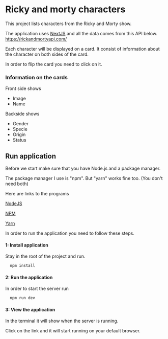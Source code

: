 
# Ricky and morty characters

This project lists characters from the Ricky and Morty show.

The application uses [NextJS](https://nextjs.org/) and all the data comes from this API below.
https://rickandmortyapi.com/

Each character will be displayed on a card. 
It consist of information about the character on both sides of the card.

In order to flip the card you need to click on it.

### Information on the cards
Front side shows

* Image
* Name

Backside shows

* Gender
* Specie
* Origin
* Status
  

## Run application

Before we start make sure that you have Node.js and a package manager. 

The package manager I use is "npm". But "yarn" works fine too. (You don't need both)

Here are links to the programs

[NodeJS](https://nodejs.org/en)

[NPM](https://www.npmjs.com/)

[Yarn](https://yarnpkg.com/)


In order to run the application you need to follow these steps.


#### 1: Install application
Stay in the root of the project and run.

```bash
  npm install 
```

#### 2: Run the application
In order to start the server run 

```bash
  npm run dev 
```

#### 3: View the application
In the terminal it will show when the server is running. 

Click on the link and it will start running on your default browser.



